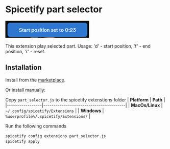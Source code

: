 # Spicetify part selector 
![part_selector_preview](part_selector_preview.png)

This extension play selected part.
Usage: 'd' - start position, 'f' - end position, 'r' - reset.

## Installation
Install from the [marketplace](https://github.com/spicetify/spicetify-marketplace).

Or install manually:

Copy `part_selector.js` to the spicetify extenstions folder
| **Platform**    | **Path**                               |
|-----------------|----------------------------------------|
| **MacOs/Linux** | `~/.config/spicetify/Extensions`       |
| **Windows**     | `%userprofile%/.spicetify/Extensions/` |

Run the following commands
```sh
spicetify config extensions part_selector.js
spicetify apply
```
